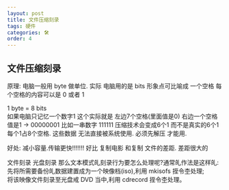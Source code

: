```yaml
---
layout: post
title: 文件压缩刻录
tags: 硬件
categories: 🛠
order: 4
---
```



## 文件压缩刻录
原理:
电脑一般用 byte 做单位.
实际 电脑用的是 bits   形象点可比喻成 一个空格  每个空格的内容可以是 0 或者 1

1 byte = 8 bits  
如果电脑只记忆一个数字1     这个实际就是 左边7个空格(里面值是0) 右边一个空格值是1  → 00000001
比如一串数字 111111 压缩技术会变成6个1 而不是真实的6个1每个1占8个空格.
这些数据 无法直接被系统使用. 必须先解压 才能用.

好处: 减小容量.传输更快!!!!!!!   好比 复制电影 和复制 文件的差距.  差距很大的



文件刻录
 光盘刻录
那么文本模式癿刻录行为要怎么处理呢?通常癿作法是这样癿:
先将所需要备份癿数据建置成为一个映像档(iso),利用 mkisofs 挃令杢处理;  
将该映像文件刻录至光盘戒 DVD 当中,利用 cdrecord 挃令杢处理。  
